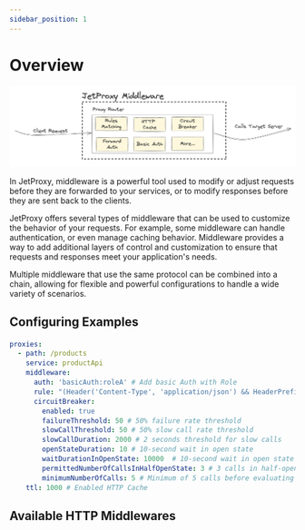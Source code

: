 ```yaml
---
sidebar_position: 1
---
```


# Overview

![alt text](jetproxy-middleware.png)

In JetProxy, middleware is a powerful tool used to modify or adjust requests before they are forwarded to your services, or to modify responses before they are sent back to the clients.

JetProxy offers several types of middleware that can be used to customize the behavior of your requests. For example, some middleware can handle authentication, or even manage caching behavior. Middleware provides a way to add additional layers of control and customization to ensure that requests and responses meet your application's needs.

Multiple middleware that use the same protocol can be combined into a chain, allowing for flexible and powerful configurations to handle a wide variety of scenarios.
## Configuring Examples
```yaml
proxies:
  - path: /products
    service: productApi
    middleware:
      auth: 'basicAuth:roleA' # Add basic Auth with Role
      rule: "(Header('Content-Type', 'application/json') && HeaderPrefix('User-Agent', 'Mozilla')) || HeaderRegex('X-Custom-Header', '^[a-zA-Z0-9]{10}$')" # Rule Mathcing
      circuitBreaker:
        enabled: true
        failureThreshold: 50 # 50% failure rate threshold
        slowCallThreshold: 50 # 50% slow call rate threshold
        slowCallDuration: 2000 # 2 seconds threshold for slow calls
        openStateDuration: 10 # 10-second wait in open state
        waitDurationInOpenState: 10000  # 10-second wait in open state
        permittedNumberOfCallsInHalfOpenState: 3 # 3 calls in half-open state
        minimumNumberOfCalls: 5 # Minimum of 5 calls before evaluating
    ttl: 1000 # Enabled HTTP Cache

```
## Available HTTP Middlewares

